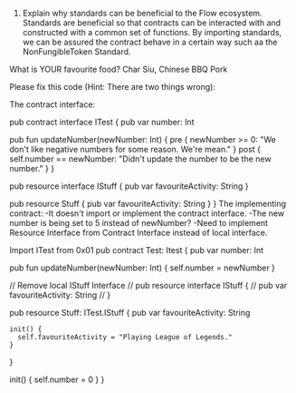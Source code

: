 1. Explain why standards can be beneficial to the Flow ecosystem. Standards are beneficial so that contracts can be interacted with and constructed with a common set of functions.
By importing standards, we can be assured the contract behave in a certain way such aa the NonFungibleToken Standard.

What is YOUR favourite food? Char Siu, Chinese BBQ Pork

Please fix this code (Hint: There are two things wrong):

The contract interface:

pub contract interface ITest {
  pub var number: Int
  
  pub fun updateNumber(newNumber: Int) {
    pre {
      newNumber >= 0: "We don't like negative numbers for some reason. We're mean."
    }
    post {
      self.number == newNumber: "Didn't update the number to be the new number."
    }
  }

  pub resource interface IStuff {
    pub var favouriteActivity: String
  }

  pub resource Stuff {
    pub var favouriteActivity: String
  }
}
The implementing contract:
-It doesn't import or implement the contract interface.
-The new number is being set to 5 instead of newNumber?
-Need to implement Resource Interface from Contract Interface instead of local interface.

Import ITest from 0x01
pub contract Test: Itest {
  pub var number: Int
  
  pub fun updateNumber(newNumber: Int) {
    self.number = newNumber
  }

// Remove local IStuff Interface 
//  pub resource interface IStuff {
//    pub var favouriteActivity: String
//  }

  pub resource Stuff: ITest.IStuff {
    pub var favouriteActivity: String

    init() {
      self.favouriteActivity = "Playing League of Legends."
    }
  }

  init() {
    self.number = 0
  }
}
